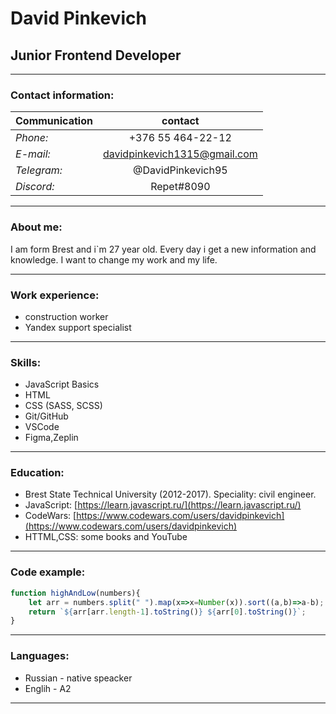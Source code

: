 # David Pinkevich
## Junior Frontend Developer
***
### Contact information:


| **Сommunication** |                    **contact**                   |
|-------------------|:------------------------------------------------:|
| _Phone:_          |  +376 55 464-22-12                               |
| _E-mail:_         | davidpinkevich1315@gmail.com                     |
| _Telegram:_       | @DavidPinkevich95                                |
| _Discord:_        | Repet#8090                                       |

***
### About me:

I am form Brest and i`m 27 year old. Every day i get a new information and knowledge. I want to change my work and my life.

***
### Work experience:
+ construction worker
+ Yandex support specialist

***
### Skills:

* JavaScript Basics
* HTML
* CSS (SASS, SCSS)
* Git/GitHub
* VSCode
* Figma,Zeplin

***
### Education:
- Brest State Technical University (2012-2017). Speciality: civil engineer.
- JavaScript: [https://learn.javascript.ru/](https://learn.javascript.ru/)
- CodeWars: [https://www.codewars.com/users/davidpinkevich](https://www.codewars.com/users/davidpinkevich)
- HTTML,CSS: some books and YouTube

***

### Code example:
```javascript
function highAndLow(numbers){
	let arr = numbers.split(" ").map(x=>x=Number(x)).sort((a,b)=>a-b);
	return `${arr[arr.length-1].toString()} ${arr[0].toString()}`;
}
```

***
### Languages:
- Russian - native speacker
- Englih - A2

***